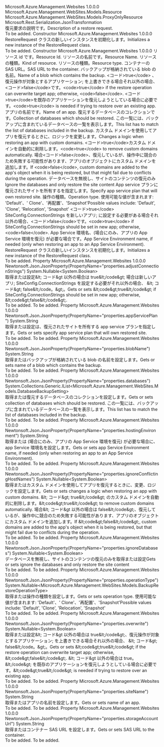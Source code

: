 <Type Name="RestoreRequest" FullName="Microsoft.Azure.Management.WebSites.Models.RestoreRequest">
  <TypeSignature Language="C#" Value="public class RestoreRequest : Microsoft.Azure.Management.WebSites.Models.ProxyOnlyResource" />
  <TypeSignature Language="ILAsm" Value=".class public auto ansi beforefieldinit RestoreRequest extends Microsoft.Azure.Management.WebSites.Models.ProxyOnlyResource" />
  <TypeSignature Language="DocId" Value="T:Microsoft.Azure.Management.WebSites.Models.RestoreRequest" />
  <TypeSignature Language="VB.NET" Value="Public Class RestoreRequest&#xA;Inherits ProxyOnlyResource" />
  <TypeSignature Language="F#" Value="type RestoreRequest = class&#xA;    inherit ProxyOnlyResource" />
  <AssemblyInfo>
    <AssemblyName>Microsoft.Azure.Management.Websites</AssemblyName>
    <AssemblyVersion>1.0.0.0</AssemblyVersion>
  </AssemblyInfo>
  <Base>
    <BaseTypeName>Microsoft.Azure.Management.WebSites.Models.Resource</BaseTypeName>
    <BaseTypeName FrameworkAlternate="azure-dotnet">Microsoft.Azure.Management.WebSites.Models.ProxyOnlyResource</BaseTypeName>
  </Base>
  <Interfaces />
  <Attributes>
    <Attribute>
      <AttributeName>Microsoft.Rest.Serialization.JsonTransformation</AttributeName>
    </Attribute>
  </Attributes>
  <Docs>
    <summary>
            <span data-ttu-id="c944f-101">復元要求の説明です。</span><span class="sxs-lookup"><span data-stu-id="c944f-101">Description of a restore request.</span></span>
            </summary>
    <remarks>To be added.</remarks>
  </Docs>
  <Members>
    <Member MemberName=".ctor">
      <MemberSignature Language="C#" Value="public RestoreRequest ();" />
      <MemberSignature Language="ILAsm" Value=".method public hidebysig specialname rtspecialname instance void .ctor() cil managed" />
      <MemberSignature Language="DocId" Value="M:Microsoft.Azure.Management.WebSites.Models.RestoreRequest.#ctor" />
      <MemberSignature Language="VB.NET" Value="Public Sub New ()" />
      <MemberType>Constructor</MemberType>
      <AssemblyInfo>
        <AssemblyName>Microsoft.Azure.Management.Websites</AssemblyName>
        <AssemblyVersion>1.0.0.0</AssemblyVersion>
      </AssemblyInfo>
      <Parameters />
      <Docs>
        <summary>
            <span data-ttu-id="c944f-102">RestoreRequest クラスの新しいインスタンスを初期化します。</span><span class="sxs-lookup"><span data-stu-id="c944f-102">Initializes a new instance of the RestoreRequest class.</span></span>
            </summary>
        <remarks>To be added.</remarks>
      </Docs>
    </Member>
    <Member MemberName=".ctor">
      <MemberSignature Language="C#" Value="public RestoreRequest (string id = null, string name = null, string kind = null, string type = null, string storageAccountUrl = null, string blobName = null, Nullable&lt;bool&gt; overwrite = null, string siteName = null, System.Collections.Generic.IList&lt;Microsoft.Azure.Management.WebSites.Models.DatabaseBackupSetting&gt; databases = null, Nullable&lt;bool&gt; ignoreConflictingHostNames = null, Nullable&lt;bool&gt; ignoreDatabases = null, string appServicePlan = null, Nullable&lt;Microsoft.Azure.Management.WebSites.Models.BackupRestoreOperationType&gt; operationType = null, Nullable&lt;bool&gt; adjustConnectionStrings = null, string hostingEnvironment = null);" />
      <MemberSignature Language="ILAsm" Value=".method public hidebysig specialname rtspecialname instance void .ctor(string id, string name, string kind, string type, string storageAccountUrl, string blobName, valuetype System.Nullable`1&lt;bool&gt; overwrite, string siteName, class System.Collections.Generic.IList`1&lt;class Microsoft.Azure.Management.WebSites.Models.DatabaseBackupSetting&gt; databases, valuetype System.Nullable`1&lt;bool&gt; ignoreConflictingHostNames, valuetype System.Nullable`1&lt;bool&gt; ignoreDatabases, string appServicePlan, valuetype System.Nullable`1&lt;valuetype Microsoft.Azure.Management.WebSites.Models.BackupRestoreOperationType&gt; operationType, valuetype System.Nullable`1&lt;bool&gt; adjustConnectionStrings, string hostingEnvironment) cil managed" />
      <MemberSignature Language="DocId" Value="M:Microsoft.Azure.Management.WebSites.Models.RestoreRequest.#ctor(System.String,System.String,System.String,System.String,System.String,System.String,System.Nullable{System.Boolean},System.String,System.Collections.Generic.IList{Microsoft.Azure.Management.WebSites.Models.DatabaseBackupSetting},System.Nullable{System.Boolean},System.Nullable{System.Boolean},System.String,System.Nullable{Microsoft.Azure.Management.WebSites.Models.BackupRestoreOperationType},System.Nullable{System.Boolean},System.String)" />
      <MemberSignature Language="VB.NET" Value="Public Sub New (Optional id As String = null, Optional name As String = null, Optional kind As String = null, Optional type As String = null, Optional storageAccountUrl As String = null, Optional blobName As String = null, Optional overwrite As Nullable(Of Boolean) = null, Optional siteName As String = null, Optional databases As IList(Of DatabaseBackupSetting) = null, Optional ignoreConflictingHostNames As Nullable(Of Boolean) = null, Optional ignoreDatabases As Nullable(Of Boolean) = null, Optional appServicePlan As String = null, Optional operationType As Nullable(Of BackupRestoreOperationType) = null, Optional adjustConnectionStrings As Nullable(Of Boolean) = null, Optional hostingEnvironment As String = null)" />
      <MemberSignature Language="F#" Value="new Microsoft.Azure.Management.WebSites.Models.RestoreRequest : string * string * string * string * string * string * Nullable&lt;bool&gt; * string * System.Collections.Generic.IList&lt;Microsoft.Azure.Management.WebSites.Models.DatabaseBackupSetting&gt; * Nullable&lt;bool&gt; * Nullable&lt;bool&gt; * string * Nullable&lt;Microsoft.Azure.Management.WebSites.Models.BackupRestoreOperationType&gt; * Nullable&lt;bool&gt; * string -&gt; Microsoft.Azure.Management.WebSites.Models.RestoreRequest" Usage="new Microsoft.Azure.Management.WebSites.Models.RestoreRequest (id, name, kind, type, storageAccountUrl, blobName, overwrite, siteName, databases, ignoreConflictingHostNames, ignoreDatabases, appServicePlan, operationType, adjustConnectionStrings, hostingEnvironment)" />
      <MemberType>Constructor</MemberType>
      <AssemblyInfo>
        <AssemblyName>Microsoft.Azure.Management.Websites</AssemblyName>
        <AssemblyVersion>1.0.0.0</AssemblyVersion>
      </AssemblyInfo>
      <Parameters>
        <Parameter Name="id" Type="System.String" />
        <Parameter Name="name" Type="System.String" />
        <Parameter Name="kind" Type="System.String" />
        <Parameter Name="type" Type="System.String" />
        <Parameter Name="storageAccountUrl" Type="System.String" />
        <Parameter Name="blobName" Type="System.String" />
        <Parameter Name="overwrite" Type="System.Nullable&lt;System.Boolean&gt;" />
        <Parameter Name="siteName" Type="System.String" />
        <Parameter Name="databases" Type="System.Collections.Generic.IList&lt;Microsoft.Azure.Management.WebSites.Models.DatabaseBackupSetting&gt;" />
        <Parameter Name="ignoreConflictingHostNames" Type="System.Nullable&lt;System.Boolean&gt;" />
        <Parameter Name="ignoreDatabases" Type="System.Nullable&lt;System.Boolean&gt;" />
        <Parameter Name="appServicePlan" Type="System.String" />
        <Parameter Name="operationType" Type="System.Nullable&lt;Microsoft.Azure.Management.WebSites.Models.BackupRestoreOperationType&gt;" />
        <Parameter Name="adjustConnectionStrings" Type="System.Nullable&lt;System.Boolean&gt;" />
        <Parameter Name="hostingEnvironment" Type="System.String" />
      </Parameters>
      <Docs>
        <param name="id"><span data-ttu-id="c944f-103">リソース id です。</span><span class="sxs-lookup"><span data-stu-id="c944f-103">Resource Id.</span></span></param>
        <param name="name"><span data-ttu-id="c944f-104">リソースの名前です。</span><span class="sxs-lookup"><span data-stu-id="c944f-104">Resource Name.</span></span></param>
        <param name="kind"><span data-ttu-id="c944f-105">リソースの種類。</span><span class="sxs-lookup"><span data-stu-id="c944f-105">Kind of resource.</span></span></param>
        <param name="type"><span data-ttu-id="c944f-106">リソースの種類。</span><span class="sxs-lookup"><span data-stu-id="c944f-106">Resource type.</span></span></param>
        <param name="storageAccountUrl"><span data-ttu-id="c944f-107">コンテナーの SAS URL。</span><span class="sxs-lookup"><span data-stu-id="c944f-107">SAS URL to the container.</span></span></param>
        <param name="blobName"><span data-ttu-id="c944f-108">バックアップが格納されている blob の名前。</span><span class="sxs-lookup"><span data-stu-id="c944f-108">Name of a blob which contains the backup.</span></span></param>
        <param name="overwrite"><span data-ttu-id="c944f-109">&lt;コード&gt;true&lt;/code&gt; 、復元操作が対象とするアプリケーション; を上書きできる場合それ以外の場合、&lt;コード&gt;false&lt;/code&gt;です。</span><span class="sxs-lookup"><span data-stu-id="c944f-109">&lt;code&gt;true&lt;/code&gt; if the restore operation can overwrite target app; otherwise, &lt;code&gt;false&lt;/code&gt;.</span></span> <span data-ttu-id="c944f-110">&lt;コード&gt;true&lt;/code&gt;を既存のアプリケーションを復元しようとしている場合に必要です。</span><span class="sxs-lookup"><span data-stu-id="c944f-110">&lt;code&gt;true&lt;/code&gt; is needed if trying to restore over an existing app.</span></span></param>
        <param name="siteName"><span data-ttu-id="c944f-111">アプリの名前です。</span><span class="sxs-lookup"><span data-stu-id="c944f-111">Name of an app.</span></span></param>
        <param name="databases"><span data-ttu-id="c944f-112">復元するデータベースのコレクションです。</span><span class="sxs-lookup"><span data-stu-id="c944f-112">Collection of databases which should be restored.</span></span> <span data-ttu-id="c944f-113">この一覧には、バックアップに含まれているデータベースの一覧を表示します。</span><span class="sxs-lookup"><span data-stu-id="c944f-113">This list has to match the list of databases included in the backup.</span></span></param>
        <param name="ignoreConflictingHostNames"><span data-ttu-id="c944f-114">カスタム ドメインを使用してアプリを復元するときに、ロジックを変更します。</span><span class="sxs-lookup"><span data-stu-id="c944f-114">Changes a logic when restoring an app with custom domains.</span></span> <span data-ttu-id="c944f-115">&lt;コード&gt;true&lt;/code&gt;カスタム ドメインを自動的に削除します。</span><span class="sxs-lookup"><span data-stu-id="c944f-115">&lt;code&gt;true&lt;/code&gt; to remove custom domains automatically.</span></span> <span data-ttu-id="c944f-116">場合&lt;コード&gt;false&lt;/code&gt;、復元しているが、操作中に競合のため失敗する可能性があります、アプリのオブジェクトにカスタム ドメインを追加します。</span><span class="sxs-lookup"><span data-stu-id="c944f-116">If &lt;code&gt;false&lt;/code&gt;, custom domains are added to the app's object when it is being restored, but that might fail due to conflicts during the operation.</span></span></param>
        <param name="ignoreDatabases"><span data-ttu-id="c944f-117">データベースを無視し、サイトのコンテンツの復元のみ</span><span class="sxs-lookup"><span data-stu-id="c944f-117">Ignore the databases and only restore the site content</span></span></param>
        <param name="appServicePlan"><span data-ttu-id="c944f-118">App service プランに復元されたサイトを所有するを指定します。</span><span class="sxs-lookup"><span data-stu-id="c944f-118">Specify app service plan that will own restored site.</span></span></param>
        <param name="operationType"><span data-ttu-id="c944f-119">操作の種類。</span><span class="sxs-lookup"><span data-stu-id="c944f-119">Operation type.</span></span> <span data-ttu-id="c944f-120">使用可能な値が含まれます: 'Default'、' Clone'、'再配置'、'Snapshot'</span><span class="sxs-lookup"><span data-stu-id="c944f-120">Possible values include: 'Default', 'Clone', 'Relocation', 'Snapshot'</span></span></param>
        <param name="adjustConnectionStrings"><span data-ttu-id="c944f-121">&lt;コード&gt;true&lt;/code&gt; SiteConfig.ConnectionStrings を新しいアプリ; に設定する必要がある場合それ以外の場合、&lt;コード&gt;false&lt;/code&gt;です。</span><span class="sxs-lookup"><span data-stu-id="c944f-121">&lt;code&gt;true&lt;/code&gt; if SiteConfig.ConnectionStrings should be set in new app; otherwise, &lt;code&gt;false&lt;/code&gt;.</span></span></param>
        <param name="hostingEnvironment"><span data-ttu-id="c944f-122">App Service 環境名、(場合にのみ、アプリの App Service 環境を復元) が必要な場合です。</span><span class="sxs-lookup"><span data-stu-id="c944f-122">App Service Environment name, if needed (only when restoring an app to an App Service Environment).</span></span></param>
        <summary>
            <span data-ttu-id="c944f-123">RestoreRequest クラスの新しいインスタンスを初期化します。</span><span class="sxs-lookup"><span data-stu-id="c944f-123">Initializes a new instance of the RestoreRequest class.</span></span>
            </summary>
        <remarks>To be added.</remarks>
      </Docs>
    </Member>
    <Member MemberName="AdjustConnectionStrings">
      <MemberSignature Language="C#" Value="public Nullable&lt;bool&gt; AdjustConnectionStrings { get; set; }" />
      <MemberSignature Language="ILAsm" Value=".property instance valuetype System.Nullable`1&lt;bool&gt; AdjustConnectionStrings" />
      <MemberSignature Language="DocId" Value="P:Microsoft.Azure.Management.WebSites.Models.RestoreRequest.AdjustConnectionStrings" />
      <MemberSignature Language="VB.NET" Value="Public Property AdjustConnectionStrings As Nullable(Of Boolean)" />
      <MemberSignature Language="F#" Value="member this.AdjustConnectionStrings : Nullable&lt;bool&gt; with get, set" Usage="Microsoft.Azure.Management.WebSites.Models.RestoreRequest.AdjustConnectionStrings" />
      <MemberType>Property</MemberType>
      <AssemblyInfo>
        <AssemblyName>Microsoft.Azure.Management.Websites</AssemblyName>
        <AssemblyVersion>1.0.0.0</AssemblyVersion>
      </AssemblyInfo>
      <Attributes>
        <Attribute>
          <AttributeName>Newtonsoft.Json.JsonProperty(PropertyName="properties.adjustConnectionStrings")</AttributeName>
        </Attribute>
      </Attributes>
      <ReturnValue>
        <ReturnType>System.Nullable&lt;System.Boolean&gt;</ReturnType>
      </ReturnValue>
      <Docs>
        <summary>
            <span data-ttu-id="c944f-124">取得または設定&amp;lt; コード&amp;gt 以外の場合は true&amp;lt;/code&amp;gt; 場合は新しいアプリ; SiteConfig.ConnectionStrings を設定する必要がそれ以外の場合、 &amp;lt; コード&amp;gt; false&amp;lt;/code。&amp;gt;。</span><span class="sxs-lookup"><span data-stu-id="c944f-124">Gets or sets &amp;lt;code&amp;gt;true&amp;lt;/code&amp;gt; if SiteConfig.ConnectionStrings should be set in new app; otherwise, &amp;lt;code&amp;gt;false&amp;lt;/code&amp;gt;.</span></span>
            </summary>
        <value>To be added.</value>
        <remarks>To be added.</remarks>
      </Docs>
    </Member>
    <Member MemberName="AppServicePlan">
      <MemberSignature Language="C#" Value="public string AppServicePlan { get; set; }" />
      <MemberSignature Language="ILAsm" Value=".property instance string AppServicePlan" />
      <MemberSignature Language="DocId" Value="P:Microsoft.Azure.Management.WebSites.Models.RestoreRequest.AppServicePlan" />
      <MemberSignature Language="VB.NET" Value="Public Property AppServicePlan As String" />
      <MemberSignature Language="F#" Value="member this.AppServicePlan : string with get, set" Usage="Microsoft.Azure.Management.WebSites.Models.RestoreRequest.AppServicePlan" />
      <MemberType>Property</MemberType>
      <AssemblyInfo>
        <AssemblyName>Microsoft.Azure.Management.Websites</AssemblyName>
        <AssemblyVersion>1.0.0.0</AssemblyVersion>
      </AssemblyInfo>
      <Attributes>
        <Attribute>
          <AttributeName>Newtonsoft.Json.JsonProperty(PropertyName="properties.appServicePlan")</AttributeName>
        </Attribute>
      </Attributes>
      <ReturnValue>
        <ReturnType>System.String</ReturnType>
      </ReturnValue>
      <Docs>
        <summary>
            <span data-ttu-id="c944f-125">取得または設定は、復元されたサイトを所有する app service プランを指定します。</span><span class="sxs-lookup"><span data-stu-id="c944f-125">Gets or sets specify app service plan that will own restored site.</span></span>
            </summary>
        <value>To be added.</value>
        <remarks>To be added.</remarks>
      </Docs>
    </Member>
    <Member MemberName="BlobName">
      <MemberSignature Language="C#" Value="public string BlobName { get; set; }" />
      <MemberSignature Language="ILAsm" Value=".property instance string BlobName" />
      <MemberSignature Language="DocId" Value="P:Microsoft.Azure.Management.WebSites.Models.RestoreRequest.BlobName" />
      <MemberSignature Language="VB.NET" Value="Public Property BlobName As String" />
      <MemberSignature Language="F#" Value="member this.BlobName : string with get, set" Usage="Microsoft.Azure.Management.WebSites.Models.RestoreRequest.BlobName" />
      <MemberType>Property</MemberType>
      <AssemblyInfo>
        <AssemblyName>Microsoft.Azure.Management.Websites</AssemblyName>
        <AssemblyVersion>1.0.0.0</AssemblyVersion>
      </AssemblyInfo>
      <Attributes>
        <Attribute>
          <AttributeName>Newtonsoft.Json.JsonProperty(PropertyName="properties.blobName")</AttributeName>
        </Attribute>
      </Attributes>
      <ReturnValue>
        <ReturnType>System.String</ReturnType>
      </ReturnValue>
      <Docs>
        <summary>
            <span data-ttu-id="c944f-126">取得またはバックアップが格納されている blob の名前を設定します。</span><span class="sxs-lookup"><span data-stu-id="c944f-126">Gets or sets name of a blob which contains the backup.</span></span>
            </summary>
        <value>To be added.</value>
        <remarks>To be added.</remarks>
      </Docs>
    </Member>
    <Member MemberName="Databases">
      <MemberSignature Language="C#" Value="public System.Collections.Generic.IList&lt;Microsoft.Azure.Management.WebSites.Models.DatabaseBackupSetting&gt; Databases { get; set; }" />
      <MemberSignature Language="ILAsm" Value=".property instance class System.Collections.Generic.IList`1&lt;class Microsoft.Azure.Management.WebSites.Models.DatabaseBackupSetting&gt; Databases" />
      <MemberSignature Language="DocId" Value="P:Microsoft.Azure.Management.WebSites.Models.RestoreRequest.Databases" />
      <MemberSignature Language="VB.NET" Value="Public Property Databases As IList(Of DatabaseBackupSetting)" />
      <MemberSignature Language="F#" Value="member this.Databases : System.Collections.Generic.IList&lt;Microsoft.Azure.Management.WebSites.Models.DatabaseBackupSetting&gt; with get, set" Usage="Microsoft.Azure.Management.WebSites.Models.RestoreRequest.Databases" />
      <MemberType>Property</MemberType>
      <AssemblyInfo>
        <AssemblyName>Microsoft.Azure.Management.Websites</AssemblyName>
        <AssemblyVersion>1.0.0.0</AssemblyVersion>
      </AssemblyInfo>
      <Attributes>
        <Attribute>
          <AttributeName>Newtonsoft.Json.JsonProperty(PropertyName="properties.databases")</AttributeName>
        </Attribute>
      </Attributes>
      <ReturnValue>
        <ReturnType>System.Collections.Generic.IList&lt;Microsoft.Azure.Management.WebSites.Models.DatabaseBackupSetting&gt;</ReturnType>
      </ReturnValue>
      <Docs>
        <summary>
            <span data-ttu-id="c944f-127">取得または復元するデータベースのコレクションを設定します。</span><span class="sxs-lookup"><span data-stu-id="c944f-127">Gets or sets collection of databases which should be restored.</span></span> <span data-ttu-id="c944f-128">この一覧には、バックアップに含まれているデータベースの一覧を表示します。</span><span class="sxs-lookup"><span data-stu-id="c944f-128">This list has to match the list of databases included in the backup.</span></span>
            </summary>
        <value>To be added.</value>
        <remarks>To be added.</remarks>
      </Docs>
    </Member>
    <Member MemberName="HostingEnvironment">
      <MemberSignature Language="C#" Value="public string HostingEnvironment { get; set; }" />
      <MemberSignature Language="ILAsm" Value=".property instance string HostingEnvironment" />
      <MemberSignature Language="DocId" Value="P:Microsoft.Azure.Management.WebSites.Models.RestoreRequest.HostingEnvironment" />
      <MemberSignature Language="VB.NET" Value="Public Property HostingEnvironment As String" />
      <MemberSignature Language="F#" Value="member this.HostingEnvironment : string with get, set" Usage="Microsoft.Azure.Management.WebSites.Models.RestoreRequest.HostingEnvironment" />
      <MemberType>Property</MemberType>
      <AssemblyInfo>
        <AssemblyName>Microsoft.Azure.Management.Websites</AssemblyName>
        <AssemblyVersion>1.0.0.0</AssemblyVersion>
      </AssemblyInfo>
      <Attributes>
        <Attribute>
          <AttributeName>Newtonsoft.Json.JsonProperty(PropertyName="properties.hostingEnvironment")</AttributeName>
        </Attribute>
      </Attributes>
      <ReturnValue>
        <ReturnType>System.String</ReturnType>
      </ReturnValue>
      <Docs>
        <summary>
            <span data-ttu-id="c944f-129">取得または (場合にのみ、アプリの App Service 環境を復元) が必要な場合に、app Service 環境名を設定します。</span><span class="sxs-lookup"><span data-stu-id="c944f-129">Gets or sets app Service Environment name, if needed (only when restoring an app to an App Service Environment).</span></span>
            </summary>
        <value>To be added.</value>
        <remarks>To be added.</remarks>
      </Docs>
    </Member>
    <Member MemberName="IgnoreConflictingHostNames">
      <MemberSignature Language="C#" Value="public Nullable&lt;bool&gt; IgnoreConflictingHostNames { get; set; }" />
      <MemberSignature Language="ILAsm" Value=".property instance valuetype System.Nullable`1&lt;bool&gt; IgnoreConflictingHostNames" />
      <MemberSignature Language="DocId" Value="P:Microsoft.Azure.Management.WebSites.Models.RestoreRequest.IgnoreConflictingHostNames" />
      <MemberSignature Language="VB.NET" Value="Public Property IgnoreConflictingHostNames As Nullable(Of Boolean)" />
      <MemberSignature Language="F#" Value="member this.IgnoreConflictingHostNames : Nullable&lt;bool&gt; with get, set" Usage="Microsoft.Azure.Management.WebSites.Models.RestoreRequest.IgnoreConflictingHostNames" />
      <MemberType>Property</MemberType>
      <AssemblyInfo>
        <AssemblyName>Microsoft.Azure.Management.Websites</AssemblyName>
        <AssemblyVersion>1.0.0.0</AssemblyVersion>
      </AssemblyInfo>
      <Attributes>
        <Attribute>
          <AttributeName>Newtonsoft.Json.JsonProperty(PropertyName="properties.ignoreConflictingHostNames")</AttributeName>
        </Attribute>
      </Attributes>
      <ReturnValue>
        <ReturnType>System.Nullable&lt;System.Boolean&gt;</ReturnType>
      </ReturnValue>
      <Docs>
        <summary>
            <span data-ttu-id="c944f-130">取得またはカスタム ドメインを使用してアプリを復元するときに、変更、ロジックを設定します。</span><span class="sxs-lookup"><span data-stu-id="c944f-130">Gets or sets changes a logic when restoring an app with custom domains.</span></span> <span data-ttu-id="c944f-131">&amp;lt; コード&amp;gt; true&amp;lt;/code&amp;gt; のカスタム ドメインを自動的に削除します。</span><span class="sxs-lookup"><span data-stu-id="c944f-131">&amp;lt;code&amp;gt;true&amp;lt;/code&amp;gt; to remove custom domains automatically.</span></span> <span data-ttu-id="c944f-132">場合&amp;lt; コード&amp;gt 以外の場合は false&amp;lt;/code&amp;gt;、復元しているが、操作中に競合のため失敗する可能性があります、アプリのオブジェクトにカスタム ドメインを追加します。</span><span class="sxs-lookup"><span data-stu-id="c944f-132">If &amp;lt;code&amp;gt;false&amp;lt;/code&amp;gt;, custom domains are added to the app's object when it is being restored, but that might fail due to conflicts during the operation.</span></span>
            </summary>
        <value>To be added.</value>
        <remarks>To be added.</remarks>
      </Docs>
    </Member>
    <Member MemberName="IgnoreDatabases">
      <MemberSignature Language="C#" Value="public Nullable&lt;bool&gt; IgnoreDatabases { get; set; }" />
      <MemberSignature Language="ILAsm" Value=".property instance valuetype System.Nullable`1&lt;bool&gt; IgnoreDatabases" />
      <MemberSignature Language="DocId" Value="P:Microsoft.Azure.Management.WebSites.Models.RestoreRequest.IgnoreDatabases" />
      <MemberSignature Language="VB.NET" Value="Public Property IgnoreDatabases As Nullable(Of Boolean)" />
      <MemberSignature Language="F#" Value="member this.IgnoreDatabases : Nullable&lt;bool&gt; with get, set" Usage="Microsoft.Azure.Management.WebSites.Models.RestoreRequest.IgnoreDatabases" />
      <MemberType>Property</MemberType>
      <AssemblyInfo>
        <AssemblyName>Microsoft.Azure.Management.Websites</AssemblyName>
        <AssemblyVersion>1.0.0.0</AssemblyVersion>
      </AssemblyInfo>
      <Attributes>
        <Attribute>
          <AttributeName>Newtonsoft.Json.JsonProperty(PropertyName="properties.ignoreDatabases")</AttributeName>
        </Attribute>
      </Attributes>
      <ReturnValue>
        <ReturnType>System.Nullable&lt;System.Boolean&gt;</ReturnType>
      </ReturnValue>
      <Docs>
        <summary>
            <span data-ttu-id="c944f-133">データベースを無視し、サイトのコンテンツの復元のみを取得または設定</span><span class="sxs-lookup"><span data-stu-id="c944f-133">Gets or sets ignore the databases and only restore the site content</span></span>
            </summary>
        <value>To be added.</value>
        <remarks>To be added.</remarks>
      </Docs>
    </Member>
    <Member MemberName="OperationType">
      <MemberSignature Language="C#" Value="public Nullable&lt;Microsoft.Azure.Management.WebSites.Models.BackupRestoreOperationType&gt; OperationType { get; set; }" />
      <MemberSignature Language="ILAsm" Value=".property instance valuetype System.Nullable`1&lt;valuetype Microsoft.Azure.Management.WebSites.Models.BackupRestoreOperationType&gt; OperationType" />
      <MemberSignature Language="DocId" Value="P:Microsoft.Azure.Management.WebSites.Models.RestoreRequest.OperationType" />
      <MemberSignature Language="VB.NET" Value="Public Property OperationType As Nullable(Of BackupRestoreOperationType)" />
      <MemberSignature Language="F#" Value="member this.OperationType : Nullable&lt;Microsoft.Azure.Management.WebSites.Models.BackupRestoreOperationType&gt; with get, set" Usage="Microsoft.Azure.Management.WebSites.Models.RestoreRequest.OperationType" />
      <MemberType>Property</MemberType>
      <AssemblyInfo>
        <AssemblyName>Microsoft.Azure.Management.Websites</AssemblyName>
        <AssemblyVersion>1.0.0.0</AssemblyVersion>
      </AssemblyInfo>
      <Attributes>
        <Attribute>
          <AttributeName>Newtonsoft.Json.JsonProperty(PropertyName="properties.operationType")</AttributeName>
        </Attribute>
      </Attributes>
      <ReturnValue>
        <ReturnType>System.Nullable&lt;Microsoft.Azure.Management.WebSites.Models.BackupRestoreOperationType&gt;</ReturnType>
      </ReturnValue>
      <Docs>
        <summary>
            <span data-ttu-id="c944f-134">取得または操作の種類を設定します。</span><span class="sxs-lookup"><span data-stu-id="c944f-134">Gets or sets operation type.</span></span> <span data-ttu-id="c944f-135">使用可能な値が含まれます: 'Default'、' Clone'、'再配置'、'Snapshot'</span><span class="sxs-lookup"><span data-stu-id="c944f-135">Possible values include: 'Default', 'Clone', 'Relocation', 'Snapshot'</span></span>
            </summary>
        <value>To be added.</value>
        <remarks>To be added.</remarks>
      </Docs>
    </Member>
    <Member MemberName="Overwrite">
      <MemberSignature Language="C#" Value="public Nullable&lt;bool&gt; Overwrite { get; set; }" />
      <MemberSignature Language="ILAsm" Value=".property instance valuetype System.Nullable`1&lt;bool&gt; Overwrite" />
      <MemberSignature Language="DocId" Value="P:Microsoft.Azure.Management.WebSites.Models.RestoreRequest.Overwrite" />
      <MemberSignature Language="VB.NET" Value="Public Property Overwrite As Nullable(Of Boolean)" />
      <MemberSignature Language="F#" Value="member this.Overwrite : Nullable&lt;bool&gt; with get, set" Usage="Microsoft.Azure.Management.WebSites.Models.RestoreRequest.Overwrite" />
      <MemberType>Property</MemberType>
      <AssemblyInfo>
        <AssemblyName>Microsoft.Azure.Management.Websites</AssemblyName>
        <AssemblyVersion>1.0.0.0</AssemblyVersion>
      </AssemblyInfo>
      <Attributes>
        <Attribute>
          <AttributeName>Newtonsoft.Json.JsonProperty(PropertyName="properties.overwrite")</AttributeName>
        </Attribute>
      </Attributes>
      <ReturnValue>
        <ReturnType>System.Nullable&lt;System.Boolean&gt;</ReturnType>
      </ReturnValue>
      <Docs>
        <summary>
            <span data-ttu-id="c944f-136">取得または設定&amp;lt; コード&amp;gt 以外の場合は true&amp;lt;/code&amp;gt;、復元操作が対象とするアプリケーション; を上書きできる場合それ以外の場合、 &amp;lt; コード&amp;gt; false&amp;lt;/code。&amp;gt;。</span><span class="sxs-lookup"><span data-stu-id="c944f-136">Gets or sets &amp;lt;code&amp;gt;true&amp;lt;/code&amp;gt; if the restore operation can overwrite target app; otherwise, &amp;lt;code&amp;gt;false&amp;lt;/code&amp;gt;.</span></span>
            <span data-ttu-id="c944f-137">&amp;lt; コード&amp;gt 以外の場合は true。&amp;lt;/code&amp;gt; を既存のアプリケーションを復元しようとしている場合に必要です。</span><span class="sxs-lookup"><span data-stu-id="c944f-137">&amp;lt;code&amp;gt;true&amp;lt;/code&amp;gt; is needed if trying to restore over an existing app.</span></span>
            </summary>
        <value>To be added.</value>
        <remarks>To be added.</remarks>
      </Docs>
    </Member>
    <Member MemberName="SiteName">
      <MemberSignature Language="C#" Value="public string SiteName { get; set; }" />
      <MemberSignature Language="ILAsm" Value=".property instance string SiteName" />
      <MemberSignature Language="DocId" Value="P:Microsoft.Azure.Management.WebSites.Models.RestoreRequest.SiteName" />
      <MemberSignature Language="VB.NET" Value="Public Property SiteName As String" />
      <MemberSignature Language="F#" Value="member this.SiteName : string with get, set" Usage="Microsoft.Azure.Management.WebSites.Models.RestoreRequest.SiteName" />
      <MemberType>Property</MemberType>
      <AssemblyInfo>
        <AssemblyName>Microsoft.Azure.Management.Websites</AssemblyName>
        <AssemblyVersion>1.0.0.0</AssemblyVersion>
      </AssemblyInfo>
      <Attributes>
        <Attribute>
          <AttributeName>Newtonsoft.Json.JsonProperty(PropertyName="properties.siteName")</AttributeName>
        </Attribute>
      </Attributes>
      <ReturnValue>
        <ReturnType>System.String</ReturnType>
      </ReturnValue>
      <Docs>
        <summary>
            <span data-ttu-id="c944f-138">取得またはアプリの名前を設定します。</span><span class="sxs-lookup"><span data-stu-id="c944f-138">Gets or sets name of an app.</span></span>
            </summary>
        <value>To be added.</value>
        <remarks>To be added.</remarks>
      </Docs>
    </Member>
    <Member MemberName="StorageAccountUrl">
      <MemberSignature Language="C#" Value="public string StorageAccountUrl { get; set; }" />
      <MemberSignature Language="ILAsm" Value=".property instance string StorageAccountUrl" />
      <MemberSignature Language="DocId" Value="P:Microsoft.Azure.Management.WebSites.Models.RestoreRequest.StorageAccountUrl" />
      <MemberSignature Language="VB.NET" Value="Public Property StorageAccountUrl As String" />
      <MemberSignature Language="F#" Value="member this.StorageAccountUrl : string with get, set" Usage="Microsoft.Azure.Management.WebSites.Models.RestoreRequest.StorageAccountUrl" />
      <MemberType>Property</MemberType>
      <AssemblyInfo>
        <AssemblyName>Microsoft.Azure.Management.Websites</AssemblyName>
        <AssemblyVersion>1.0.0.0</AssemblyVersion>
      </AssemblyInfo>
      <Attributes>
        <Attribute>
          <AttributeName>Newtonsoft.Json.JsonProperty(PropertyName="properties.storageAccountUrl")</AttributeName>
        </Attribute>
      </Attributes>
      <ReturnValue>
        <ReturnType>System.String</ReturnType>
      </ReturnValue>
      <Docs>
        <summary>
            <span data-ttu-id="c944f-139">取得またはコンテナー SAS URL を設定します。</span><span class="sxs-lookup"><span data-stu-id="c944f-139">Gets or sets SAS URL to the container.</span></span>
            </summary>
        <value>To be added.</value>
        <remarks>To be added.</remarks>
      </Docs>
    </Member>
  </Members>
</Type>